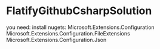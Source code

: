 # FlatifyGithubCsharpSolution

you need:
install nugets:
Microsoft.Extensions.Configuration
Microsoft.Extensions.Configuration.FileExtensions
Microsoft.Extensions.Configuration.Json